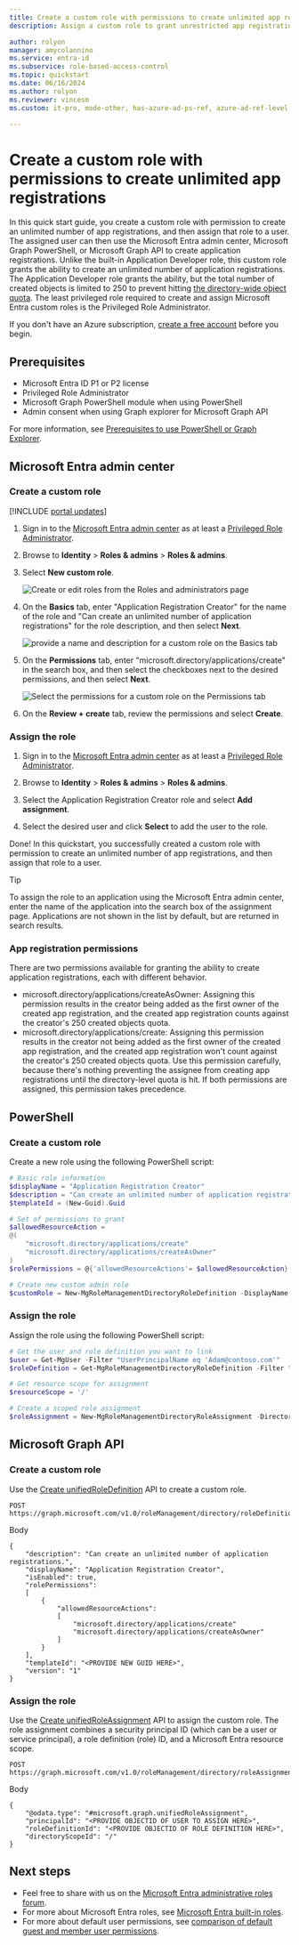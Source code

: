 ```yaml
---
title: Create a custom role with permissions to create unlimited app registrations
description: Assign a custom role to grant unrestricted app registrations in Microsoft Entra ID.

author: rolyon
manager: amycolannino
ms.service: entra-id
ms.subservice: role-based-access-control
ms.topic: quickstart
ms.date: 06/16/2024
ms.author: rolyon
ms.reviewer: vincesm
ms.custom: it-pro, mode-other, has-azure-ad-ps-ref, azure-ad-ref-level-one-done

---
```

# Create a custom role with permissions to create unlimited app registrations

In this quick start guide, you create a custom role with permission to create an unlimited number of app registrations, and then assign that role to a user. The assigned user can then use the Microsoft Entra admin center, Microsoft Graph PowerShell, or Microsoft Graph API to create application registrations. Unlike the built-in Application Developer role, this custom role grants the ability to create an unlimited number of application registrations. The Application Developer role grants the ability, but the total number of created objects is limited to 250 to prevent hitting [the directory-wide object quota](~/identity/users/directory-service-limits-restrictions.md). The least privileged role required to create and assign Microsoft Entra custom roles is the Privileged Role Administrator.

If you don't have an Azure subscription, [create a free account](https://azure.microsoft.com/free/) before you begin.

## Prerequisites

- Microsoft Entra ID P1 or P2 license
- Privileged Role Administrator
- Microsoft Graph PowerShell module when using PowerShell
- Admin consent when using Graph explorer for Microsoft Graph API

For more information, see [Prerequisites to use PowerShell or Graph Explorer](prerequisites.md).

## Microsoft Entra admin center

### Create a custom role

[!INCLUDE [portal updates](~/includes/portal-update.md)]

1. Sign in to the [Microsoft Entra admin center](https://entra.microsoft.com) as at least a [Privileged Role Administrator](~/identity/role-based-access-control/permissions-reference.md#privileged-role-administrator).

1. Browse to **Identity** > **Roles & admins** > **Roles & admins**.

1. Select **New custom role**.

    ![Create or edit roles from the Roles and administrators page](./media/quickstart-app-registration-limits/new-custom-role.png)

1. On the **Basics** tab, enter "Application Registration Creator" for the name of the role and "Can create an unlimited number of application registrations" for the role description, and then select **Next**.

    ![provide a name and description for a custom role on the Basics tab](./media/quickstart-app-registration-limits/basics-tab.png)

1. On the **Permissions** tab, enter "microsoft.directory/applications/create" in the search box, and then select the checkboxes next to the desired permissions, and then select **Next**.

    ![Select the permissions for a custom role on the Permissions tab](./media/quickstart-app-registration-limits/permissions-tab.png)

1. On the **Review + create** tab, review the permissions and select **Create**.

### Assign the role

1. Sign in to the [Microsoft Entra admin center](https://entra.microsoft.com) as at least a [Privileged Role Administrator](~/identity/role-based-access-control/permissions-reference.md#privileged-role-administrator).

1. Browse to **Identity** > **Roles & admins** > **Roles & admins**.

1. Select the Application Registration Creator role and select **Add assignment**.

1. Select the desired user and click **Select** to add the user to the role.

Done! In this quickstart, you successfully created a custom role with permission to create an unlimited number of app registrations, and then assign that role to a user.

> [!TIP]
> To assign the role to an application using the Microsoft Entra admin center, enter the name of the application into the search box of the assignment page. Applications are not shown in the list by default, but are returned in search results.

### App registration permissions

There are two permissions available for granting the ability to create application registrations, each with different behavior.

- microsoft.directory/applications/createAsOwner: Assigning this permission results in the creator being added as the first owner of the created app registration, and the created app registration counts against the creator's 250 created objects quota.
- microsoft.directory/applications/create: Assigning this permission results in the creator not being added as the first owner of the created app registration, and the created app registration won't count against the creator's 250 created objects quota. Use this permission carefully, because there's nothing preventing the assignee from creating app registrations until the directory-level quota is hit. If both permissions are assigned, this permission takes precedence.

## PowerShell

### Create a custom role

Create a new role using the following PowerShell script:

```powershell
# Basic role information
$displayName = "Application Registration Creator"
$description = "Can create an unlimited number of application registrations."
$templateId = (New-Guid).Guid

# Set of permissions to grant
$allowedResourceAction =
@(
    "microsoft.directory/applications/create"
    "microsoft.directory/applications/createAsOwner"
)
$rolePermissions = @{'allowedResourceActions'= $allowedResourceAction}

# Create new custom admin role
$customRole = New-MgRoleManagementDirectoryRoleDefinition -DisplayName $displayName -Description $description -RolePermissions $rolePermissions -TemplateId $templateId -IsEnabled:$true
```

### Assign the role

Assign the role using the following PowerShell script:

```powershell
# Get the user and role definition you want to link
$user = Get-MgUser -Filter "UserPrincipalName eq 'Adam@contoso.com'"
$roleDefinition = Get-MgRoleManagementDirectoryRoleDefinition -Filter "DisplayName eq 'Application Registration Creator'"

# Get resource scope for assignment
$resourceScope = '/'

# Create a scoped role assignment
$roleAssignment = New-MgRoleManagementDirectoryRoleAssignment -DirectoryScopeId $resourceScope -RoleDefinitionId $roleDefinition.Id -PrincipalId $user.Id
```

## Microsoft Graph API

### Create a custom role

Use the [Create unifiedRoleDefinition](/graph/api/rbacapplication-post-roledefinitions) API to create a custom role.

```http
POST https://graph.microsoft.com/v1.0/roleManagement/directory/roleDefinitions
```

Body

```http
{
    "description": "Can create an unlimited number of application registrations.",
    "displayName": "Application Registration Creator",
    "isEnabled": true,
    "rolePermissions":
    [
        {
            "allowedResourceActions":
            [
                "microsoft.directory/applications/create"
                "microsoft.directory/applications/createAsOwner"
            ]
        }
    ],
    "templateId": "<PROVIDE NEW GUID HERE>",
    "version": "1"
}
```

### Assign the role

Use the [Create unifiedRoleAssignment](/graph/api/rbacapplication-post-roleassignments) API to assign the custom role. The role assignment combines a security principal ID (which can be a user or service principal), a role definition (role) ID, and a Microsoft Entra resource scope.

```http
POST https://graph.microsoft.com/v1.0/roleManagement/directory/roleAssignments
```

Body

```http
{
    "@odata.type": "#microsoft.graph.unifiedRoleAssignment",
    "principalId": "<PROVIDE OBJECTID OF USER TO ASSIGN HERE>",
    "roleDefinitionId": "<PROVIDE OBJECTID OF ROLE DEFINITION HERE>",
    "directoryScopeId": "/"
}
```

## Next steps

- Feel free to share with us on the [Microsoft Entra administrative roles forum](https://feedback.azure.com/d365community/forum/22920db1-ad25-ec11-b6e6-000d3a4f0789).
- For more about Microsoft Entra roles, see [Microsoft Entra built-in roles](permissions-reference.md).
- For more about default user permissions, see [comparison of default guest and member user permissions](~/fundamentals/users-default-permissions.md).
